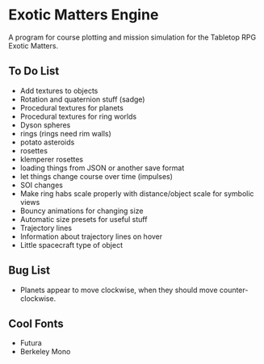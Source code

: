 # Exotic Matters Engine

A program for course plotting and mission simulation for the Tabletop RPG Exotic Matters.

## To Do List

* Add textures to objects
* Rotation and quaternion stuff (sadge)
* Procedural textures for planets
* Procedural textures for ring worlds
* Dyson spheres
* rings (rings need rim walls)
* potato asteroids
* rosettes
* klemperer rosettes
* loading things from JSON or another save format
* let things change course over time (impulses)
* SOI changes
* Make ring habs scale properly with distance/object scale for symbolic views
* Bouncy animations for changing size
* Automatic size presets for useful stuff
* Trajectory lines
* Information about trajectory lines on hover
* Little spacecraft type of object

## Bug List

* Planets appear to move clockwise, when they should move counter-clockwise.

## Cool Fonts

* Futura
* Berkeley Mono
